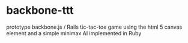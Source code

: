 backbone-ttt
============

prototype backbone.js / Rails tic-tac-toe game using the html 5 canvas element and a simple minimax AI implemented in Ruby

